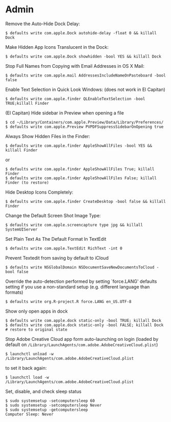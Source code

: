 # Admin

Remove the Auto-Hide Dock Delay:

    $ defaults write com.apple.Dock autohide-delay -float 0 && killall Dock

Make Hidden App Icons Translucent in the Dock:

    $ defaults write com.apple.Dock showhidden -bool YES && killall Dock

Stop Full Names from Copying with Email Addresses in OS X Mail:

    $ defaults write com.apple.mail AddressesIncludeNameOnPasteboard -bool false

Enable Text Selection in Quick Look Windows: (does not work in El Capitan)

    $ defaults write com.apple.finder QLEnableTextSelection -bool TRUE;killall Finder

(El Capitan) Hide sidebar in Preview when opening a file

    $ cd ~/Library/Containers/com.apple.Preview/Data/Library/Preferences/
    $ defaults write com.apple.Preview PVPDFSuppressSidebarOnOpening true

Always Show Hidden Files in the Finder:

    $ defaults write com.apple.finder AppleShowAllFiles -bool YES && killall Finder

or

    $ defaults write com.apple.finder AppleShowAllFiles True; killall Finder 
    $ defaults write com.apple.finder AppleShowAllFiles False; killall Finder (to restore)

Hide Desktop Icons Completely:

    $ defaults write com.apple.finder CreateDesktop -bool false && killall Finder

Change the Default Screen Shot Image Type:

    $ defaults write com.apple.screencapture type jpg && killall SystemUIServer

Set Plain Text As The Default Format In TextEdit

    $ defaults write com.apple.TextEdit RichText -int 0

Prevent Textedit from saving by default to iCloud

    $ defaults write NSGlobalDomain NSDocumentSaveNewDocumentsToCloud -bool false

Override the auto-detection performed by setting `force.LANG' defaults setting
if you use a non-standard setup (e.g. different language than formats)

    $ defaults write org.R-project.R force.LANG en_US.UTF-8

Show only open apps in dock

    $ defaults write com.apple.dock static-only -bool TRUE; killall Dock
    $ defaults write com.apple.dock static-only -bool FALSE; killall Dock  # restore to original state

Stop Adobe Creative Cloud app form auto-launching on login
(loaded by default on `/Library/LaunchAgents/com.adobe.AdobeCreativeCloud.plist`)

    $ launchctl unload -w /Library/LaunchAgents/com.adobe.AdobeCreativeCloud.plist

to set it back again:

    $ launchctl load -w /Library/LaunchAgents/com.adobe.AdobeCreativeCloud.plist

Set, disable, and check sleep status
```
$ sudo systemsetup -setcomputersleep 60
$ sudo systemsetup -setcomputersleep Never
$ sudo systemsetup -getcomputersleep
Computer Sleep: Never
```

